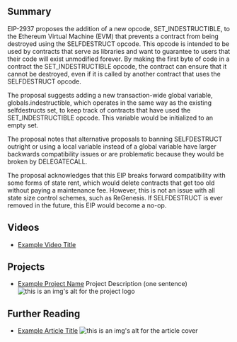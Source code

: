 ## Summary

EIP-2937 proposes the addition of a new opcode, SET_INDESTRUCTIBLE, to the Ethereum Virtual Machine (EVM) that prevents a contract from being destroyed using the SELFDESTRUCT opcode. This opcode is intended to be used by contracts that serve as libraries and want to guarantee to users that their code will exist unmodified forever. By making the first byte of code in a contract the SET_INDESTRUCTIBLE opcode, the contract can ensure that it cannot be destroyed, even if it is called by another contract that uses the SELFDESTRUCT opcode. 

The proposal suggests adding a new transaction-wide global variable, globals.indestructible, which operates in the same way as the existing selfdestructs set, to keep track of contracts that have used the SET_INDESTRUCTIBLE opcode. This variable would be initialized to an empty set. 

The proposal notes that alternative proposals to banning SELFDESTRUCT outright or using a local variable instead of a global variable have larger backwards compatibility issues or are problematic because they would be broken by DELEGATECALL. 

The proposal acknowledges that this EIP breaks forward compatibility with some forms of state rent, which would delete contracts that get too old without paying a maintenance fee. However, this is not an issue with all state size control schemes, such as ReGenesis. If SELFDESTRUCT is ever removed in the future, this EIP would become a no-op.

## Videos

- [Example Video Title](https://www.youtube.com/watch?v=TDGq4aeevgY)

## Projects

- [Example Project Name](https://xxxx.xxx/xxxxx) Project Description (one sentence) ![this is an img's alt for the project logo](https://xxxx.xxx/project-logo.xxx)

## Further Reading

- [Example Article Title](https://xxxx.xxx/xxxxx) ![this is an img's alt for the article cover](https://xxxx.xxx/article-cover.xxx)
